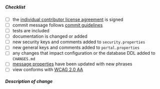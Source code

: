 <!--
Thank you for your pull request. Please review below requirements.

Bug fixes and new features should be reported on the issue tracker: https://github.com/uPortal-Project/uPortal/issues

Contributors guide: https://github.com/uPortal-Project/uPortal/blob/master/CONTRIBUTING.md
-->

##### Checklist
<!-- Remove items that do not apply. For completed items, change [ ] to [x]. -->

-   [ ] the [individual contributor license agreement][] is signed
-   [ ] commit message follows [commit guidelines][]
-   [ ] tests are included
-   [ ] documentation is changed or added
-   [ ] new security keys and comments added to `security.properties`
-   [ ] new general keys and comments added to `portal.properties`
-   [ ] any changes that impact configuration or the database DDL added to `CHANGES.md`
-   [ ] [message properties][] have been updated with new phrases
-   [ ] view conforms with [WCAG 2.0 AA][]

##### Description of change
<!-- Provide a description of the change below this comment. -->


<!-- Reference Links -->

[individual contributor license agreement]: https://github.com/uPortal-Project/uPortal/blob/master/docs/CONTRIBUTING.md#individual-contributor-license-agreement
[commit guidelines]: https://github.com/uPortal-Project/uPortal/blob/master/docs/CONTRIBUTING.md#commit
[message properties]: https://github.com/uPortal-Project/uPortal/tree/master/uPortal-webapp/src/main/resources/properties/i18n
[WCAG 2.0 AA]: https://www.w3.org/WAI/WCAG20/quickref/?levels=aaa&technologies=smil%2Cpdf%2Cflash%2Csl
